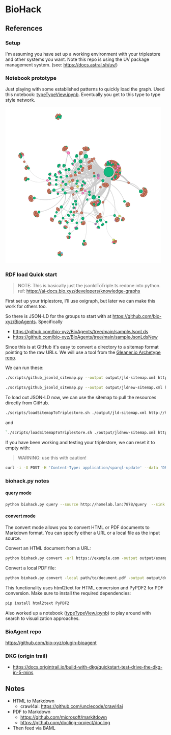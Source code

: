 # BioHack 


## References

### Setup

I'm assuming you have set up a working environment with your triplestore and other systems you want.
Note this repo is using the UV package management system. (see: https://docs.astral.sh/uv/)

### Notebook prototype

Just playing with some established patterns to quickly load the graph. Used 
this notebook: [typeTypeView.ipynb](notebooks/typeTypeView.ipynb).  Eventually
you get to this type to type style network. 

![img.png](./docs/img.png)


### RDF load Quick start 

> NOTE: This is basically just the jsonldToTriple.ts redone into python.  ref: https://ai-docs.bio.xyz/developers/knowledge-graphs

First set up your triplestore, I'll use oxigraph, but later we can make this work for others too.  

So there is JSON-LD for the groups to start with at https://github.com/bio-xyz/BioAgents. Specifically

* https://github.com/bio-xyz/BioAgents/tree/main/sampleJsonLds
* https://github.com/bio-xyz/BioAgents/tree/main/sampleJsonLdsNew

Since this is at GitHub it's easy to convert a directory to a sitemap format pointing to the raw URLs.
We will use a tool from the [Gleaner.io Archetype repo](https://github.com/gleanerio/archetype). 

We can run these:

```bash
./scripts/github_jsonld_sitemap.py --output output/jld-sitemap.xml https://github.com/bio-xyz/BioAgents sampleJsonLds 
```

```bash
./scripts/github_jsonld_sitemap.py --output output/jldnew-sitemap.xml https://github.com/bio-xyz/BioAgents sampleJsonLdsNew 
```

To load out JSON-LD now, we can use the sitemap to pull the resources directly from GitHub.

```bash
./scripts/loadSitemapToTriplestore.sh ./output/jld-sitemap.xml http://homelab.lan:7878/store
```

and

```bash
`./scripts/loadSitemapToTriplestore.sh ./output/jldnew-sitemap.xml http://homelab.lan:7878/store
````


If you have been working and testing your triplestore, we can reset it to empty with:

> WARNING: use this with caution!

```bash
curl -i -X POST -H 'Content-Type: application/sparql-update' --data 'DROP ALL' http://homelab.lan:7878/update
```



### biohack.py notes

#### query mode

```bash
python biohack.py query --source http://homelab.lan:7878/query  --sink foo  --query ./sparql/getsubjects.rq --table bar
```

#### convert mode

The convert mode allows you to convert HTML or PDF documents to Markdown format. You can specify either a URL or a local file as the input source.

Convert an HTML document from a URL:
```bash
python biohack.py convert -url https://example.com -output output/example.md
```

Convert a local PDF file:
```bash
python biohack.py convert -local path/to/document.pdf -output output/document.md
```

This functionality uses html2text for HTML conversion and PyPDF2 for PDF conversion. Make sure to install the required dependencies:
```bash
pip install html2text PyPDF2
```


Also worked up a notebook ([typeTypeView.ipynb](notebooks/typeTypeView.ipynb)) to play around with search to visualization approaches.  

### BioAgent repo

https://github.com/bio-xyz/plugin-bioagent

### DKG (origin trail)


* https://docs.origintrail.io/build-with-dkg/quickstart-test-drive-the-dkg-in-5-mins


## Notes

* HTML to Markdown 
  *  crawl4ai: https://github.com/unclecode/crawl4ai 
* PDF to Markdown
    * https://github.com/microsoft/markitdown
    * https://github.com/docling-project/docling
* Then feed via BAML
